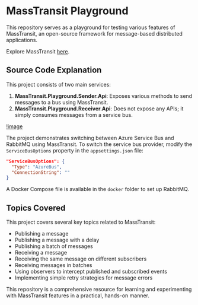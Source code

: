 # MassTransit Playground

This repository serves as a playground for testing various features of MassTransit, an open-source framework for message-based distributed applications.

Explore MassTransit [here](https://masstransit.io/).

## Source Code Explanation

This project consists of two main services:

1. **MassTransit.Playground.Sender.Api**: Exposes various methods to send messages to a bus using MassTransit.
2. **MassTransit.Playground.Receiver.Api**: Does not expose any APIs; it simply consumes messages from a service bus.

[!image](./assets/swagger.png)

The project demonstrates switching between Azure Service Bus and RabbitMQ using MassTransit. To switch the service bus provider, modify the `ServiceBusOptions` property in the `appsettings.json` file:

```json
"ServiceBusOptions": {
  "Type": "AzureBus",
  "ConnectionString": ""
}
```

A Docker Compose file is available in the `docker` folder to set up RabbitMQ.

## Topics Covered

This project covers several key topics related to MassTransit:

- Publishing a message
- Publishing a message with a delay
- Publishing a batch of messages
- Receiving a message
- Receiving the same message on different subscribers
- Receiving messages in batches
- Using observers to intercept published and subscribed events
- Implementing simple retry strategies for message errors

This repository is a comprehensive resource for learning and experimenting with MassTransit features in a practical, hands-on manner.